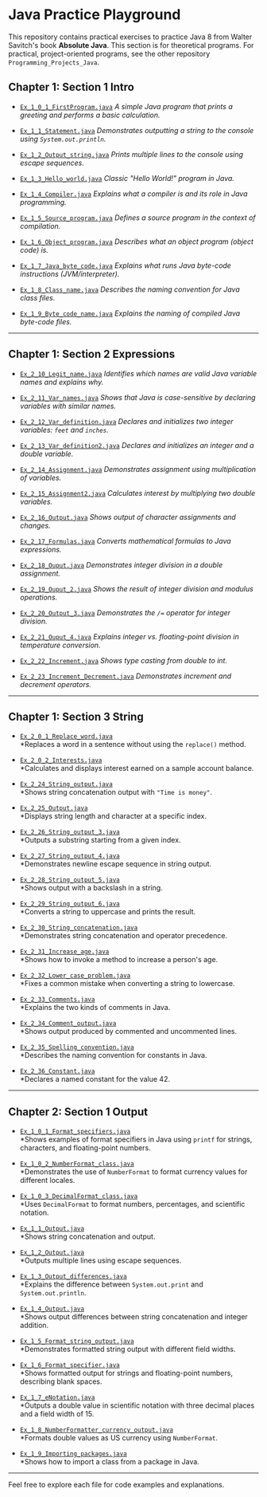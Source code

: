 # Java Practice Playground

This repository contains practical exercises to practice Java 8 from Walter Savitch's book **Absolute Java**.
This section is for theoretical programs.
For practical, project-oriented programs, see the other repository `Programming_Projects_Java`.

## Chapter 1: Section 1 Intro

- [`Ex_1_0_1_FirstProgram.java`](src/chapter1/Section1_Intro/Ex_1_0_1_FirstProgram.java)
  *A simple Java program that prints a greeting and performs a basic calculation.*

- [`Ex_1_1_Statement.java`](src/chapter1/Section1_Intro/Ex_1_1_Statement.java)
  *Demonstrates outputting a string to the console using `System.out.println`.*

- [`Ex_1_2_Output_string.java`](src/chapter1/Section1_Intro/Ex_1_2_Output_string.java)
  *Prints multiple lines to the console using escape sequences.*

- [`Ex_1_3_Hello_world.java`](src/chapter1/Section1_Intro/Ex_1_3_Hello_world.java)
  *Classic "Hello World!" program in Java.*

- [`Ex_1_4_Compiler.java`](src/chapter1/Section1_Intro/Ex_1_4_Compiler.java)
  *Explains what a compiler is and its role in Java programming.*

- [`Ex_1_5_Source_program.java`](src/chapter1/Section1_Intro/Ex_1_5_Source_program.java)
  *Defines a source program in the context of compilation.*

- [`Ex_1_6_Object_program.java`](src/chapter1/Section1_Intro/Ex_1_6_Object_program.java)
  *Describes what an object program (object code) is.*

- [`Ex_1_7_Java_byte_code.java`](src/chapter1/Section1_Intro/Ex_1_7_Java_byte_code.java)
  *Explains what runs Java byte-code instructions (JVM/interpreter).*

- [`Ex_1_8_Class_name.java`](src/chapter1/Section1_Intro/Ex_1_8_Class_name.java)
  *Describes the naming convention for Java class files.*

- [`Ex_1_9_Byte_code_name.java`](src/chapter1/Section1_Intro/Ex_1_9_Byte_code_name.java)
  *Explains the naming of compiled Java byte-code files.*

---

## Chapter 1: Section 2 Expressions

- [`Ex_2_10_Legit_name.java`](src/chapter1/Section2_Expressions/Ex_2_10_Legit_name.java)
  *Identifies which names are valid Java variable names and explains why.*

- [`Ex_2_11_Var_names.java`](src/chapter1/Section2_Expressions/Ex_2_11_Var_names.java)
  *Shows that Java is case-sensitive by declaring variables with similar names.*

- [`Ex_2_12_Var_definition.java`](src/chapter1/Section2_Expressions/Ex_2_12_Var_definition.java)
  *Declares and initializes two integer variables: `feet` and `inches`.*

- [`Ex_2_13_Var_definition2.java`](src/chapter1/Section2_Expressions/Ex_2_13_Var_definition2.java)
  *Declares and initializes an integer and a double variable.*

- [`Ex_2_14_Assignment.java`](src/chapter1/Section2_Expressions/Ex_2_14_Assignment.java)
  *Demonstrates assignment using multiplication of variables.*

- [`Ex_2_15_Assignment2.java`](src/chapter1/Section2_Expressions/Ex_2_15_Assignment2.java)
  *Calculates interest by multiplying two double variables.*

- [`Ex_2_16_Output.java`](src/chapter1/Section2_Expressions/Ex_2_16_Output.java)
  *Shows output of character assignments and changes.*

- [`Ex_2_17_Formulas.java`](src/chapter1/Section2_Expressions/Ex_2_17_Formulas.java)
  *Converts mathematical formulas to Java expressions.*

- [`Ex_2_18_Ouput.java`](src/chapter1/Section2_Expressions/Ex_2_18_Ouput.java)
  *Demonstrates integer division in a double assignment.*

- [`Ex_2_19_Ouput_2.java`](src/chapter1/Section2_Expressions/Ex_2_19_Ouput_2.java)
  *Shows the result of integer division and modulus operations.*

- [`Ex_2_20_Output_3.java`](src/chapter1/Section2_Expressions/Ex_2_20_Output_3.java)
  *Demonstrates the `/=` operator for integer division.*

- [`Ex_2_21_Ouput_4.java`](src/chapter1/Section2_Expressions/Ex_2_21_Ouput_4.java)
  *Explains integer vs. floating-point division in temperature conversion.*

- [`Ex_2_22_Increment.java`](src/chapter1/Section2_Expressions/Ex_2_22_Increment.java)
  *Shows type casting from double to int.*

- [`Ex_2_23_Increment_Decrement.java`](src/chapter1/Section2_Expressions/Ex_2_23_Increment_Decrement.java)
  *Demonstrates increment and decrement operators.*

---

## Chapter 1: Section 3 String

- [`Ex_2_0_1_Replace_word.java`](src/chapter1/Section3_String/Ex_2_0_1_Replace_word.java)  
  \*Replaces a word in a sentence without using the `replace()` method.

- [`Ex_2_0_2_Interests.java`](src/chapter1/Section3_String/Ex_2_0_2_Interests.java)  
  \*Calculates and displays interest earned on a sample account balance.

- [`Ex_2_24_String_output.java`](src/chapter1/Section3_String/Ex_2_24_String_output.java)  
  \*Shows string concatenation output with `"Time is money"`.

- [`Ex_2_25_Output.java`](src/chapter1/Section3_String/Ex_2_25_Output.java)  
  \*Displays string length and character at a specific index.

- [`Ex_2_26_String_output_3.java`](src/chapter1/Section3_String/Ex_2_26_String_output_3.java)  
  \*Outputs a substring starting from a given index.

- [`Ex_2_27_String_output_4.java`](src/chapter1/Section3_String/Ex_2_27_String_output_4.java)  
  \*Demonstrates newline escape sequence in string output.

- [`Ex_2_28_String_output_5.java`](src/chapter1/Section3_String/Ex_2_28_String_output_5.java)  
  \*Shows output with a backslash in a string.

- [`Ex_2_29_String_output_6.java`](src/chapter1/Section3_String/Ex_2_29_String_output_6.java)  
  \*Converts a string to uppercase and prints the result.

- [`Ex_2_30_String_concatenation.java`](src/chapter1/Section3_String/Ex_2_30_String_concatenation.java)  
  \*Demonstrates string concatenation and operator precedence.

- [`Ex_2_31_Increase_age.java`](src/chapter1/Section3_String/Ex_2_31_Increase_age.java)  
  \*Shows how to invoke a method to increase a person's age.

- [`Ex_2_32_Lower_case_problem.java`](src/chapter1/Section3_String/Ex_2_32_Lower_case_problem.java)  
  \*Fixes a common mistake when converting a string to lowercase.

- [`Ex_2_33_Comments.java`](src/chapter1/Section3_String/Ex_2_33_Comments.java)  
  \*Explains the two kinds of comments in Java.

- [`Ex_2_34_Comment_output.java`](src/chapter1/Section3_String/Ex_2_34_Comment_output.java)  
  \*Shows output produced by commented and uncommented lines.

- [`Ex_2_35_Spelling_convention.java`](src/chapter1/Section3_String/Ex_2_35_Spelling_convention.java)  
  \*Describes the naming convention for constants in Java.

- [`Ex_2_36_Constant.java`](src/chapter1/Section3_String/Ex_2_36_Constant.java)  
  \*Declares a named constant for the value 42.

---

## Chapter 2: Section 1 Output

- [`Ex_1_0_1_Format_specifiers.java`](src/chapter2/Section1_Output/Ex_1_0_1_Format_specifiers.java)  
  \*Shows examples of format specifiers in Java using `printf` for strings, characters, and floating-point numbers.

- [`Ex_1_0_2_NumberFormat_class.java`](src/chapter2/Section1_Output/Ex_1_0_2_NumberFormat_class.java)  
  \*Demonstrates the use of `NumberFormat` to format currency values for different locales.

- [`Ex_1_0_3_DecimalFormat_class.java`](src/chapter2/Section1_Output/Ex_1_0_3_DecimalFormat_class.java)  
  \*Uses `DecimalFormat` to format numbers, percentages, and scientific notation.

- [`Ex_1_1_Output.java`](src/chapter2/Section1_Output/Ex_1_1_Output.java)  
  \*Shows string concatenation and output.

- [`Ex_1_2_Output.java`](src/chapter2/Section1_Output/Ex_1_2_Output.java)  
  \*Outputs multiple lines using escape sequences.

- [`Ex_1_3_Output_differences.java`](src/chapter2/Section1_Output/Ex_1_3_Output_differences.java)  
  \*Explains the difference between `System.out.print` and `System.out.println`.

- [`Ex_1_4_Output.java`](src/chapter2/Section1_Output/Ex_1_4_Output.java)  
  \*Shows output differences between string concatenation and integer addition.

- [`Ex_1_5_Format_string_output.java`](src/chapter2/Section1_Output/Ex_1_5_Format_string_output.java)  
  \*Demonstrates formatted string output with different field widths.

- [`Ex_1_6_Format_specifier.java`](src/chapter2/Section1_Output/Ex_1_6_Format_specifier.java)  
  \*Shows formatted output for strings and floating-point numbers, describing blank spaces.

- [`Ex_1_7_eNotation.java`](src/chapter2/Section1_Output/Ex_1_7_eNotation.java)  
  \*Outputs a double value in scientific notation with three decimal places and a field width of 15.

- [`Ex_1_8_NumberFormatter_currency_output.java`](src/chapter2/Section1_Output/Ex_1_8_NumberFormatter_currency_output.java)  
  \*Formats double values as US currency using `NumberFormat`.

- [`Ex_1_9_Importing_packages.java`](src/chapter2/Section1_Output/Ex_1_9_Importing_packages.java)  
  \*Shows how to import a class from a package in Java.

---

Feel free to explore each file for code examples and explanations.
